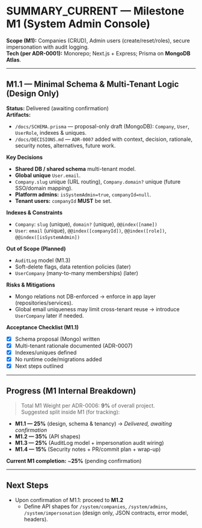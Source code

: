 ﻿# SUMMARY_CURRENT — Milestone M1 (System Admin Console)

**Scope (M1):** Companies (CRUD), Admin users (create/reset/roles), secure impersonation with audit logging.  
**Tech (per ADR-0001):** Monorepo; Next.js + Express; Prisma on **MongoDB Atlas**.

---

## M1.1 — Minimal Schema & Multi-Tenant Logic (Design Only)

**Status:** Delivered (awaiting confirmation)  
**Artifacts:**
- `/docs/SCHEMA.prisma` — proposal-only draft (MongoDB): `Company`, `User`, `UserRole`, indexes & uniques.
- `/docs/DECISIONS.md` — `ADR-0007` added with context, decision, rationale, security notes, alternatives, future work.

**Key Decisions**
- **Shared DB / shared schema** multi-tenant model.
- **Global unique** `User.email`.
- `Company.slug` unique (URL routing), `Company.domain?` unique (future SSO/domain mapping).
- **Platform admins:** `isSystemAdmin=true`, `companyId=null`.
- **Tenant users:** `companyId` **MUST** be set.

**Indexes & Constraints**
- `Company`: `slug` (unique), `domain?` (unique), `@@index([name])`
- `User`: `email` (unique), `@@index([companyId])`, `@@index([role])`, `@@index([isSystemAdmin])`

**Out of Scope (Planned)**
- `AuditLog` model (M1.3)
- Soft-delete flags, data retention policies (later)
- `UserCompany` (many-to-many memberships) (later)

**Risks & Mitigations**
- Mongo relations not DB-enforced → enforce in app layer (repositories/services).
- Global email uniqueness may limit cross-tenant reuse → introduce `UserCompany` later if needed.

**Acceptance Checklist (M1.1)**
- [x] Schema proposal (Mongo) written
- [x] Multi-tenant rationale documented (ADR-0007)
- [x] Indexes/uniques defined
- [x] No runtime code/migrations added
- [x] Next steps outlined

---

## Progress (M1 Internal Breakdown)

> Total M1 Weight per ADR-0006: **9%** of overall project.  
> Suggested split inside M1 (for tracking):
- **M1.1 — 25%** (design, schema & tenancy) → _Delivered, awaiting confirmation_
- **M1.2 — 35%** (API shapes)
- **M1.3 — 25%** (AuditLog model + impersonation audit wiring)
- **M1.4 — 15%** (Security notes + PR/commit plan + wrap-up)

**Current M1 completion:** ~**25%** (pending confirmation)

---

## Next Steps
- Upon confirmation of M1.1: proceed to **M1.2**  
  - Define API shapes for `/system/companies`, `/system/admins`, `/system/impersonation` (design only, JSON contracts, error model, headers).

